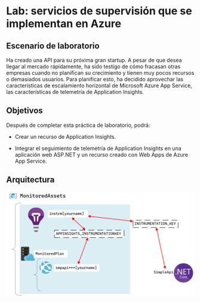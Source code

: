 # Lab: servicios de supervisión que se implementan en Azure

## Escenario de laboratorio

Ha creado una API para su próxima gran startup. A pesar de que desea llegar al mercado rápidamente, ha sido testigo de cómo fracasan otras empresas cuando no planifican su crecimiento y tienen muy pocos recursos o demasiados usuarios. Para planificar esto, ha decidido aprovechar las características de escalamiento horizontal de Microsoft Azure App Service, las características de telemetría de Application Insights.

## Objetivos

Después de completar esta práctica de laboratorio, podrá:

- Crear un recurso de Application Insights.

- Integrar el seguimiento de telemetría de Application Insights en una aplicación web ASP.NET y un recurso creado con Web Apps de Azure App Service.


## Arquitectura

![](images\Architecture.png)